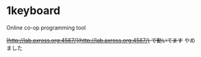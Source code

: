 1keyboard
=========

Online co-op programming tool

~~[http://lab.axross.org:4567/](http://lab.axross.org:4567/) で動いてます~~ やめました
